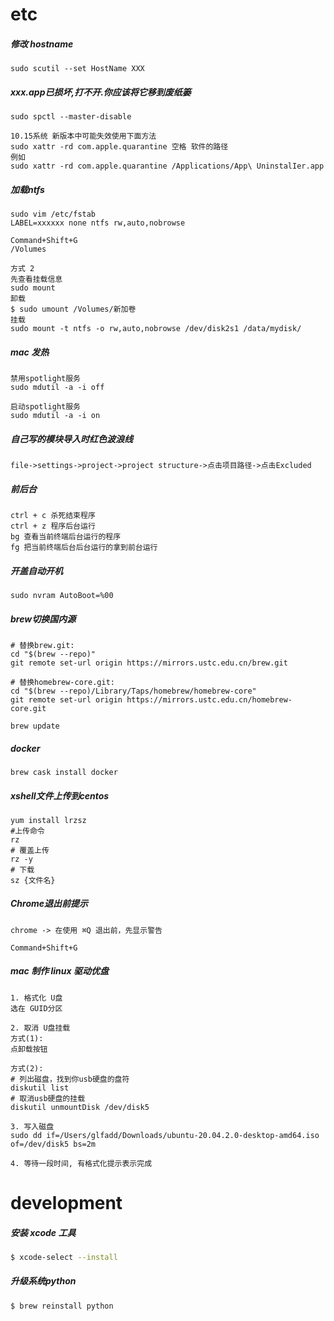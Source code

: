 # etc

##### 修改 hostname

```
sudo scutil --set HostName XXX
```

##### xxx.app已损坏,打不开.你应该将它移到废纸篓

```
sudo spctl --master-disable

10.15系统 新版本中可能失效使用下面方法
sudo xattr -rd com.apple.quarantine 空格 软件的路径
例如
sudo xattr -rd com.apple.quarantine /Applications/App\ UninstalIer.app
```

##### 加载ntfs

```
sudo vim /etc/fstab
LABEL=xxxxxx none ntfs rw,auto,nobrowse

Command+Shift+G
/Volumes

方式 2
先查看挂载信息
sudo mount
卸载
$ sudo umount /Volumes/新加卷
挂载
sudo mount -t ntfs -o rw,auto,nobrowse /dev/disk2s1 /data/mydisk/
```

##### mac 发热

```
禁用spotlight服务
sudo mdutil -a -i off 

启动spotlight服务
sudo mdutil -a -i on
```

##### 自己写的模块导入时红色波浪线

```
file->settings->project->project structure->点击项目路径->点击Excluded
```

##### 前后台

```
ctrl + c 杀死结束程序
ctrl + z 程序后台运行
bg 查看当前终端后台运行的程序
fg 把当前终端后台后台运行的拿到前台运行
```

##### 开盖自动开机

```
sudo nvram AutoBoot=%00
```

##### brew切换国内源

```
# 替换brew.git: 
cd "$(brew --repo)" 
git remote set-url origin https://mirrors.ustc.edu.cn/brew.git 

# 替换homebrew-core.git: 
cd "$(brew --repo)/Library/Taps/homebrew/homebrew-core" 
git remote set-url origin https://mirrors.ustc.edu.cn/homebrew-core.git

brew update
```

##### docker

```
brew cask install docker
```

##### xshell文件上传到centos

```
yum install lrzsz
#上传命令
rz    
# 覆盖上传
rz -y  
# 下载
sz {文件名} 
```

##### Chrome退出前提示

```
chrome -> 在使用 ⌘Q 退出前，先显示警告
```



```
Command+Shift+G
```

##### mac 制作 linux 驱动优盘

```
1. 格式化 U盘
选在 GUID分区

2. 取消 U盘挂载
方式(1): 
点卸载按钮

方式(2):
# 列出磁盘，找到你usb硬盘的盘符
diskutil list
# 取消usb硬盘的挂载
diskutil unmountDisk /dev/disk5

3. 写入磁盘
sudo dd if=/Users/glfadd/Downloads/ubuntu-20.04.2.0-desktop-amd64.iso of=/dev/disk5 bs=2m

4. 等待一段时间, 有格式化提示表示完成
```

# development

##### 安装 xcode 工具

```bash
$ xcode-select --install
```

##### 升级系统python

```bash
$ brew reinstall python
```





